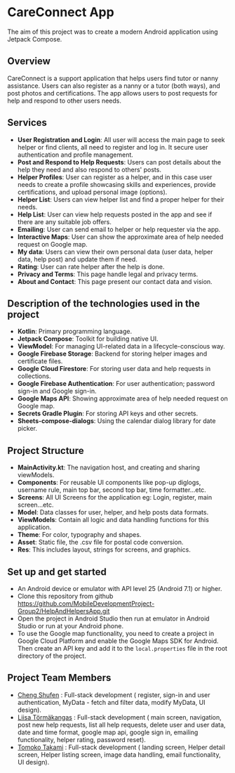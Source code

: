 # CareConnect App
The aim of this project was to create a modern Android application using Jetpack Compose.

## Overview
CareConnect is a support application that helps users find tutor or nanny assistance. Users can also register as a nanny or a tutor (both ways), and post photos and certifications.
The app allows users to post requests for help and respond to other users needs.

## Services
- **User Registration and Login**: All user will access the main page to seek helper or find clients, all need to register and log in. It secure user authentication and profile management.
- **Post and Respond to Help Requests**: Users can post details about the help they need and also respond to others' posts.
- **Helper Profiles**: User can register as a helper, and in this case user needs to create a profile showcasing skills and experiences, provide certifications, and upload personal image (options).
- **Helper List**: Users can view helper list and find a proper helper for their needs.
- **Help List**: User can view help requests posted in the app and see if there are any suitable job offers.
- **Emailing**: User can send email to helper or help requester via the app.
- **Interactive Maps**: User can show the approximate area of help needed request on Google map.
- **My data**: Users can view their own personal data (user data, helper data, help post) and update them if need.
- **Rating**: User can rate helper after the help is done.
- **Privacy and Terms**: This page handle legal and privacy terms.
- **About and Contact**: This page present our contact data and vision.

## Description of the technologies used in the project
- **Kotlin**: Primary programming language.
- **Jetpack Compose**: Toolkit for building native UI.
- **ViewModel**: For managing UI-related data in a lifecycle-conscious way.
- **Google Firebase Storage**: Backend for storing helper images and certificate files.
- **Google Cloud Firestore**: For storing user data and help requests in collections.
- **Google Firebase Authentication**: For user authentication; password sign-in and Google sign-in.
- **Google Maps API**: Showing approximate area of help needed request on Google map.
- **Secrets Gradle Plugin**: For storing API keys and other secrets.
- **Sheets-compose-dialogs**: Using the calendar dialog library for date picker.

## Project Structure
- **MainActivity.kt**: The navigation host, and creating and sharing viewModels.
- **Components**: For reusable UI components like pop-up diglogs, username rule, main top bar, second top bar, time formatter...etc.
- **Screens**: All UI Screens for the application eg: Login, register, main screen...etc.
- **Model**: Data classes for user, helper, and help posts data formats.
- **ViewModels**: Contain all logic and data handling functions for this application.
- **Theme**: For color, typography and shapes.
- **Asset**: Static file, the .csv file for postal code conversion.
- **Res**: This includes layout, strings for screens, and graphics.

## Set up and get started
- An Android device or emulator with API level 25 (Android 7.1) or higher.
- Clone this repository from github https://github.com/MobileDevelopmentProject-Group2/HelpAndHelpersApp.git
- Open the project in Android Studio then run at emulator in Android Studio or run at your Android phone.
- To use the Google map functionality, you need to create a project in Google Cloud Platform and enable the Google Maps SDK for Android. Then create an API key and add it to the `local.properties` file in the root directory of the project.

## Project Team Members
- [Cheng Shufen](https://github.com/ofiscarlett) : Full-stack development ( register, sign-in and user authentication, MyData - fetch and filter data, modify MyData, UI design).
- [Liisa Törmäkangas](https://github.com/liisatormakangas) : Full-stack development ( main screen, navigation, post new help requests, list all help requests, delete user and user data, date and time format, google map api, google sign in, emailing functionality, helper rating, password reset).
- [Tomoko Takami](https://github.com/t2tato01) : Full-stack development ( landing screen, Helper detail screen, Helper listing screen, image data handling, email functionality, UI design).
